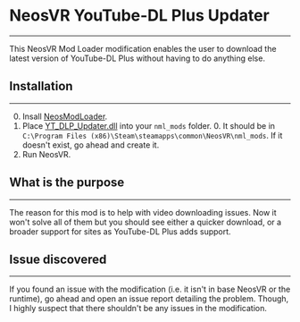 ﻿# NeosVR YouTube-DL Plus Updater

---
This NeosVR Mod Loader modification enables the user to download the latest version of YouTube-DL Plus without having to do anything else.

## Installation

---
0. Insall [NeosModLoader](https://github.com/neos-modding-group/NeosModLoader).
1. Place [YT_DLP_Updater.dll](https://github.com/KyuVulpes/NeosVR-YT-DLP-Updater/releases/latest/download/YT_DLP_Updater.dll) into your `nml_mods` folder.
   0. It should be in `C:\Program Files (x86)\Steam\steamapps\common\NeosVR\nml_mods`. If it doesn't exist, go ahead and create it.
2. Run NeosVR.

## What is the purpose

---
The reason for this mod is to help with video downloading issues. Now it won't solve all of them but you should see either a quicker download,
or a broader support for sites as YouTube-DL Plus adds support.

## Issue discovered

---
If you found an issue with the modification (i.e. it isn't in base NeosVR or the runtime), go ahead and open an issue report detailing the problem.
Though, I highly suspect that there shouldn't be any issues in the modification.

